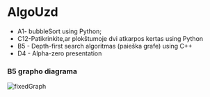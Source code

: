 # AlgoUzd
- A1- bubbleSort using Python;
- C12-Patikrinkite,ar plokštumoje dvi atkarpos kertas using Python
- B5 - Depth-first search algoritmas (paieška grafe) using C++
- D4 - Alpha-zero presentation

### B5 grapho diagrama
![fixedGraph](https://user-images.githubusercontent.com/54241089/117186925-0a300500-ade4-11eb-8083-351a69951d52.png)
